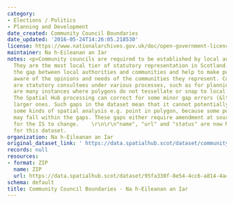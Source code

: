 ```yaml
---
category:
- Elections / Politics
- Planning and Development
date_created: Community Council Boundaries
date_updated: '2016-05-24T14:26:05.218530'
license: https://www.nationalarchives.gov.uk/doc/open-government-licence/version/3/
maintainer: Na h-Eileanan an Iar
notes: <p>Community councils are required to be established by local authorities.
  They are the most local tier of statutory representation in Scotland. They bridge
  the gap between local authorities and communities and help to make public bodies
  aware of the opinions and needs of the communities they represent. Community councils
  are statutory consultees under various processes, such as for planning applications.\r\n\r\nThere
  are many instances where polygons do not tessellate or snap to local authority boundaries.
  The Spatial Hub processing can correct for some minor gap errors (&lt;5m) but not
  larger ones. Such gaps in the dataset mean that it cannot potentially be used for
  some kinds of spatial analysis e.g. point in polygon, because some point locations
  may fall within the gaps. These gaps either require amendment at source or approval
  for the IS to change.    \r\n\r\n"name", "url" and "status" are now MANDATORY fields
  for this dataset.                                                                                                                                                                                                                                                                                                                                                                                                                                                                                                                                                                                                                                                                                                                                                                                                                                                                                                                                                                                                                                                                                                                                                                                                                                                                                                                                                                                                                                                                                                                                                                                                                           </p>
organization: Na h-Eileanan an Iar
original_dataset_link: ' https://data.spatialhub.scot/dataset/community_council_boundaries-es'
records: null
resources:
- format: ZIP
  name: ZIP
  url: https://data.spatialhub.scot/dataset/95fa330f-8e54-4cc6-a814-4a48a8a97861/resource/3675c98c-c1e8-4018-b7f9-55143061d698/download/community-councils-2019.zip
schema: default
title: Community Council Boundaries - Na h-Eileanan an Iar
---
```

